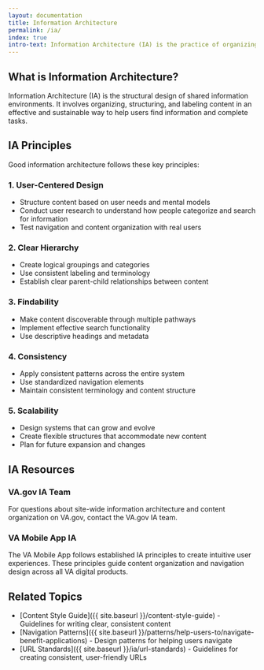 ```yaml
---
layout: documentation
title: Information Architecture
permalink: /ia/
index: true
intro-text: Information Architecture (IA) is the practice of organizing and structuring content in a way that helps users navigate and understand information effectively.
---
```


## What is Information Architecture?

Information Architecture (IA) is the structural design of shared information environments. It involves organizing, structuring, and labeling content in an effective and sustainable way to help users find information and complete tasks.

## IA Principles

Good information architecture follows these key principles:

### 1. User-Centered Design
- Structure content based on user needs and mental models
- Conduct user research to understand how people categorize and search for information
- Test navigation and content organization with real users

### 2. Clear Hierarchy
- Create logical groupings and categories
- Use consistent labeling and terminology
- Establish clear parent-child relationships between content

### 3. Findability
- Make content discoverable through multiple pathways
- Implement effective search functionality
- Use descriptive headings and metadata

### 4. Consistency
- Apply consistent patterns across the entire system
- Use standardized navigation elements
- Maintain consistent terminology and content structure

### 5. Scalability
- Design systems that can grow and evolve
- Create flexible structures that accommodate new content
- Plan for future expansion and changes

## IA Resources

### VA.gov IA Team
For questions about site-wide information architecture and content organization on VA.gov, contact the VA.gov IA team.

### VA Mobile App IA
The VA Mobile App follows established IA principles to create intuitive user experiences. These principles guide content organization and navigation design across all VA digital products.

## Related Topics

- [Content Style Guide]({{ site.baseurl }}/content-style-guide) - Guidelines for writing clear, consistent content
- [Navigation Patterns]({{ site.baseurl }}/patterns/help-users-to/navigate-benefit-applications) - Design patterns for helping users navigate
- [URL Standards]({{ site.baseurl }}/ia/url-standards) - Guidelines for creating consistent, user-friendly URLs